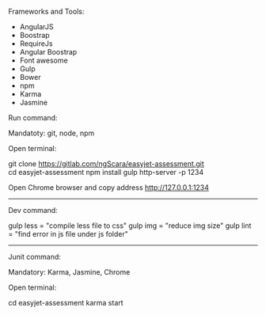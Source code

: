 Frameworks and Tools:
- AngularJS
- Boostrap
- RequireJs
- Angular Boostrap
- Font awesome
- Gulp
- Bower
- npm
- Karma
- Jasmine

Run command:

Mandatoty: git, node, npm

Open terminal:

 git clone https://gitlab.com/ngScara/easyjet-assessment.git <br/>
 cd easyjet-assessment
 npm install
 gulp
 http-server -p 1234

Open Chrome browser and copy address http://127.0.0.1:1234


----------------------------------------------------------------------------------------------------------------------

Dev command:

gulp less = "compile less file to css"
gulp img = "reduce img size"
gulp lint = "find error in js file under js folder"

----------------------------------------------------------------------------------------------------------------------

Junit command:

Mandatory: Karma, Jasmine, Chrome

Open terminal:

 cd easyjet-assessment
 karma start



